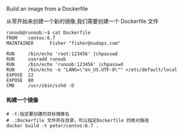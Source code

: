 Build an image from a Dockerfile

从零开始来创建一个新的镜像,我们需要创建一个 Dockerfile 文件

```
runoob@runoob:~$ cat Dockerfile 
FROM    centos:6.7
MAINTAINER      Fisher "fisher@sudops.com"

RUN     /bin/echo 'root:123456' |chpasswd
RUN     useradd runoob
RUN     /bin/echo 'runoob:123456' |chpasswd
RUN     /bin/echo -e "LANG=\"en_US.UTF-8\"" >/etc/default/local
EXPOSE  22
EXPOSE  80
CMD     /usr/sbin/sshd -D
```

#### 构建一个镜像
    # -t:指定要创建的目标镜像名
    # .:Dockerfile 文件所在目录，可以指定Dockerfile 的绝对路径
    docker build -t peter/centos:6.7 .
